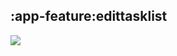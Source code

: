 ## :app-feature:edittasklist

<img src="../resources/dependency_graphs/app-feature-edittasklist-dependency-graph-multiplatform-projects.svg">